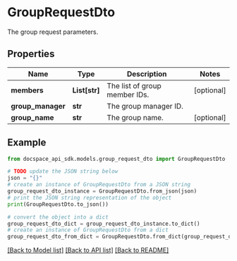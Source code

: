 # GroupRequestDto
The group request parameters.

## Properties

Name | Type | Description | Notes
------------ | ------------- | ------------- | -------------
**members** | **List[str]** | The list of group member IDs. | [optional] 
**group_manager** | **str** | The group manager ID. | 
**group_name** | **str** | The group name. | [optional] 

## Example

```python
from docspace_api_sdk.models.group_request_dto import GroupRequestDto

# TODO update the JSON string below
json = "{}"
# create an instance of GroupRequestDto from a JSON string
group_request_dto_instance = GroupRequestDto.from_json(json)
# print the JSON string representation of the object
print(GroupRequestDto.to_json())

# convert the object into a dict
group_request_dto_dict = group_request_dto_instance.to_dict()
# create an instance of GroupRequestDto from a dict
group_request_dto_from_dict = GroupRequestDto.from_dict(group_request_dto_dict)
```
[[Back to Model list]](../README.md#documentation-for-models) [[Back to API list]](../README.md#documentation-for-api-endpoints) [[Back to README]](../README.md)


